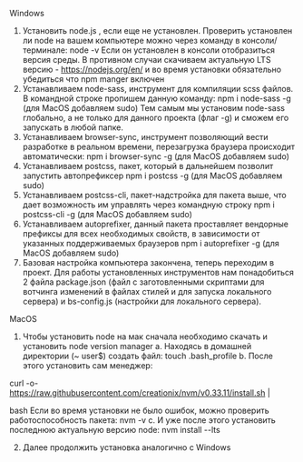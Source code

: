 Windows

1. Установить node.js , если еще не установлен. Проверить установлен ли node на вашем
компьютере можно через команду в консоли/терминале:
node -v
Если он установлен в консоли отобразиться версия среды. В противном случаи скачиваем
актуальную LTS версию - https://nodejs.org/en/ и во время установки обязательно убедиться что
npm manger включен
2. Устанавливаем node-sass, инструмент для компиляции scss файлов. В командной строке
пропишем данную команду:
npm i node-sass -g (для MacOS добавляем sudo)
Тем самым мы установим node-sass глобально, а не только для данного проекта (флаг -g) и
сможем его запускать в любой папке.
3. Устанавливаем browser-sync, инструмент позволяющий вести разработке в реальном времени,
перезагрузка браузера происходит автоматически:
npm i browser-sync -g (для MacOS добавляем sudo)
4. Устанавливаем postcss, пакет, который в дальнейшем позволит запустить автопрефиксер
npm i postcss -g (для MacOS добавляем sudo)
5. Устанавливаем postcss-cli, пакет-надстройка для пакета выше, что дает возможность им
управлять через командную строку
npm i postcss-cli -g (для MacOS добавляем sudo)
6. Устанавливаем autoprefixer, данный пакета проставляет вендорные префиксы для всех
необходимых свойств, в зависимости от указанных поддерживаемых браузеров
npm i autoprefixer -g (для MacOS добавляем sudo)
7. Базовая настройка компьютера закончена, теперь переходим в проект. Для работы установленных
инструментов нам понадобиться 2 файла package.json (файл с заготовленными скриптами для
вотчинга изменений в файлах стилей и для запуска локального сервера) и bs-config.js (настройки
для локального сервера).

MacOS

1. Чтобы установить node на мак сначала необходимо скачать и установить node version manager
a. Находясь в домашней директории (~ user$) создать файл:
touch .bash_profile
b. После этого установить сам менеджер:

curl -o-
https://raw.githubusercontent.com/creationix/nvm/v0.33.11/install.sh |

bash
Если во время установки не было ошибок, можно проверить работоспособность пакета:
nvm -v
c. И уже после этого установить последнюю актуальную версию node:
nvm install --lts

2. Далее продолжить установка аналогично с Windows
